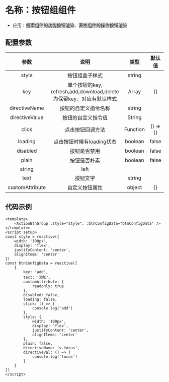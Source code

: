 # 名称：按钮组组件
* 应用：<span style="background: #7d7d7d50;">搜索组件的功能按钮渲染</span>、<span style="background: #7d7d7d50;">表格组件的操作按钮渲染</span>
## 配置参数
| 参数 | 说明 | 类型 | 默认值 |
| :--: | :--: | :--: | :--: |
| style | 按钮组盒子样式 | string |   |
| key | 单个按钮的key, refresh,add,download,delete为保留key，对应有默认样式 | Array | [] |
| directiveName | 按钮的自定义指令名称 | string |  |
| directiveValue | 按钮的自定义指令值 | String |  |
| click | 点击按钮回调方法 | Function | () => {} |
| loading | 点击按钮时候有loading状态 | boolean | false |
| disabled | 按钮是否禁用 | boolean | false |
| plain | 按钮是否朴素 | boolean | false |
 | string | left |
| text | 按钮文字 | string |  |
| customAttribute | 自定义按钮属性 | object | {} |

## 代码示例

```
<template>
    <ActionBtnGroup :style="style", :btnConfigData="btnConfigData" />
</template>
<script setup>
const style = reactive({
    width: '100px',
    display: 'flex',
    justifyContent: 'center',
    alignItems: 'center'
}) 
const btnConfigData = reactive([
    {
        key: 'add',
        text: '添加',
        customAttribute: {
            readonly: true
        },
        disabled: false,
        loading: false,
        click: () => {
            console.log('add')
        },
        style: {
            width: '100px',
            display: 'flex',
            justifyContent: 'center',
            alignItems: 'center'
        },
        plain: false,
        directiveName: 'v-focus',
        directiveVal: () => {
            console.log('focus')
        }
    }
]) 
</script>
```